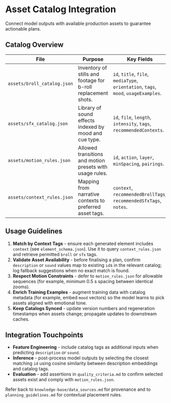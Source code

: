 # Asset Catalog Integration

Connect model outputs with available production assets to guarantee actionable plans.

## Catalog Overview

| File | Purpose | Key Fields |
| ---- | ------- | ---------- |
| `assets/broll_catalog.json` | Inventory of stills and footage for b-roll replacement shots. | `id`, `title`, `file`, `mediaType`, `orientation`, `tags`, `mood`, `usageExamples`. |
| `assets/sfx_catalog.json` | Library of sound effects indexed by mood and cue type. | `id`, `file`, `length`, `intensity`, `tags`, `recommendedContexts`. |
| `assets/motion_rules.json` | Allowed transitions and motion presets with usage rules. | `id`, `action`, `layer`, `minSpacing`, `pairings`. |
| `assets/context_rules.json` | Mapping from narrative contexts to preferred asset tags. | `context`, `recommendedBrollTags`, `recommendedSfxTags`, `notes`. |

## Usage Guidelines

1. **Match by Context Tags** - ensure each generated element includes `context` (see `element_schema.json`). Use it to query `context_rules.json` and retrieve permitted `broll` or `sfx` tags.
2. **Validate Asset Availability** - before finalising a plan, confirm `description` or `sound` values map to existing `id`s in the relevant catalog; log fallback suggestions when no exact match is found.
3. **Respect Motion Constraints** - defer to `motion_rules.json` for allowable sequences (for example, minimum 0.5 s spacing between identical zooms).
4. **Enrich Training Examples** - augment training data with catalog metadata (for example, embed `mood` vectors) so the model learns to pick assets aligned with emotional tone.
5. **Keep Catalogs Synced** - update version numbers and regeneration timestamps when assets change; propagate updates to downstream caches.

## Integration Touchpoints

- **Feature Engineering** - include catalog tags as additional inputs when predicting `description` or `sound`.
- **Inference** - post-process model outputs by selecting the closest matching `id` using cosine similarity between description embeddings and catalog tags.
- **Evaluation** - add assertions in `quality_criteria.md` to confirm selected assets exist and comply with `motion_rules.json`.

Refer back to `knowledge-base/data_sources.md` for provenance and to `planning_guidelines.md` for contextual placement rules.
